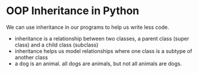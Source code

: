 # OOP Inheritance in Python

We can use inheritance in our programs to help us write less code.

- inheritance is a relationship between two classes, a parent class (super class) and a child class (subclass)
- inheritance helps us model relationships where one class is a subtype of another class
- a dog is an animal. all dogs are animals, but not all animals are dogs.  